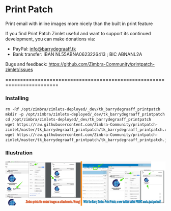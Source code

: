 Print Patch 
==========

Print email with inline images more nicely than the built in print feature 

If you find Print Patch Zimlet useful and want to support its continued development, you can make donations via:
- PayPal: info@barrydegraaff.tk
- Bank transfer: IBAN NL55ABNA0623226413 ; BIC ABNANL2A

Bugs and feedback: https://github.com/Zimbra-Community/printpatch-zimlet/issues

========================================================================

### Installing

    rm -Rf /opt/zimbra/zimlets-deployed/_dev/tk_barrydegraaff_printpatch
    mkdir -p /opt/zimbra/zimlets-deployed/_dev/tk_barrydegraaff_printpatch
    cd /opt/zimbra/zimlets-deployed/_dev/tk_barrydegraaff_printpatch
    wget https://raw.githubusercontent.com/Zimbra-Community/printpatch-zimlet/master/tk_barrydegraaff_printpatch/tk_barrydegraaff_printpatch.xml
    wget https://raw.githubusercontent.com/Zimbra-Community/printpatch-zimlet/master/tk_barrydegraaff_printpatch/tk_barrydegraaff_printpatch.js

### Illustration

![alt tag](https://raw.githubusercontent.com/Zimbra-Community/printpatch-zimlet/master/Zimbra%20Print%20Patch%20by%20Barry.png)
